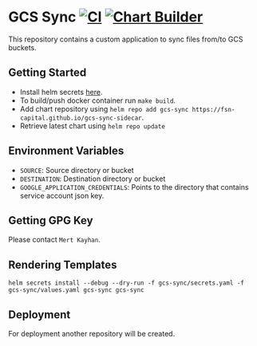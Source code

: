 # GCS Sync [![CI](https://github.com/fsn-capital/gcs-sync-sidecar/workflows/CI/badge.svg)](https://github.com/fsn-capital/gcs-sync-sidecar/actions/workflows/ci.yml) [![Chart Builder](https://github.com/fsn-capital/gcs-sync-sidecar/workflows/Chart%20Builder/badge.svg)](https://github.com/fsn-capital/gcs-sync-sidecar/actions/workflows/chart.yml)

This repository contains a custom application to sync files from/to GCS buckets.

## Getting Started

* Install helm secrets [here](https://github.com/jkroepke/helm-secrets/wiki/Installation).
* To build/push docker container run ``` make build ```.
* Add chart repository using ``` helm repo add gcs-sync https://fsn-capital.github.io/gcs-sync-sidecar ```.
* Retrieve latest chart using ``` helm repo update ```

## Environment Variables 

* ``` SOURCE ```: Source directory or bucket
* ``` DESTINATION ```: Destination directory or bucket
* ``` GOOGLE_APPLICATION_CREDENTIALS ```: Points to the directory that contains service account json key. 

## Getting GPG Key

Please contact ``` Mert Kayhan ```.

## Rendering Templates

``` helm secrets install --debug --dry-run -f gcs-sync/secrets.yaml -f gcs-sync/values.yaml gcs-sync gcs-sync ```

## Deployment 

For deployment another repository will be created.

